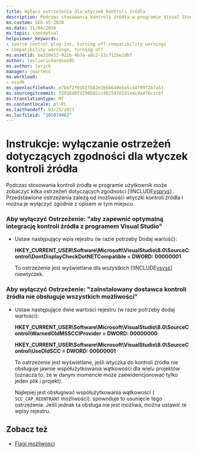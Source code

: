 ```yaml
---
title: Wyłącz ostrzeżenia dla wtyczek kontroli źródła
description: Podczas stosowania kontroli źródła w programie Visual Studio użytkownik może zobaczyć kilka ostrzeżeń dotyczących zgodności. Dowiedz się, jak wyłączyć te ostrzeżenia.
ms.custom: SEO-VS-2020
ms.date: 11/04/2016
ms.topic: conceptual
helpviewer_keywords:
- source control plug-ins, turning off compatibility warnings
- compatibility warnings, turning off
ms.assetid: ba318e12-921b-4b7a-a8c2-12c712be1dbf
author: leslierichardson95
ms.author: lerich
manager: jmartens
ms.workload:
- vssdk
ms.openlocfilehash: e7bbf2f01b2fb82e3bbb640eba5c44f99f2b7a53
ms.sourcegitcommit: f2916d8fd296b92cc402597d1d1eecda4f6cccbf
ms.translationtype: MT
ms.contentlocale: pl-PL
ms.lasthandoff: 03/25/2021
ms.locfileid: "105074902"
---
```

# <a name="how-to-turn-off-compatibility-warnings-for-source-control-plug-ins"></a>Instrukcje: wyłączanie ostrzeżeń dotyczących zgodności dla wtyczek kontroli źródła

Podczas stosowania kontroli źródła w programie użytkownik może zobaczyć kilka ostrzeżeń dotyczących zgodności [!INCLUDE[vsprvs](../code-quality/includes/vsprvs_md.md)] . Przedstawione ostrzeżenia zależą od możliwości wtyczki kontroli źródła i można je wyłączyć zgodnie z opisem w tym miejscu.

### <a name="to-disable-the-warning-to-ensure-optimal-source-control-integration-with-visual-studio"></a>Aby wyłączyć Ostrzeżenie: "aby zapewnić optymalną integrację kontroli źródła z programem Visual Studio"

- Ustaw następujący wpis rejestru (w razie potrzeby Dodaj wartość):

   **HKEY_CURRENT_USER\Software\Microsoft\VisualStudio\8.0\SourceControl\DontDisplayCheckDotNETCompatible = DWORD: 00000001**

   To ostrzeżenie jest wyświetlane dla wszystkich [!INCLUDE[vsvss](../extensibility/includes/vsvss_md.md)] niewtyczek.

### <a name="to-disable-the-warning-the-installed-source-control-provider-does-not-support-all-the-capabilities"></a>Aby wyłączyć Ostrzeżenie: "zainstalowany dostawca kontroli źródła nie obsługuje wszystkich możliwości"

- Ustaw następujące dwie wartości rejestru (w razie potrzeby dodaj wartości):

     **HKEY_CURRENT_USER\Software\Microsoft\VisualStudio\8.0\SourceControl\WarnedOldMSSCCIProvider = DWORD: 00000000**

    **HKEY_CURRENT_USER\Software\Microsoft\VisualStudio\8.0\SourceControl\UseOldSCC = DWORD: 00000001**

     To ostrzeżenie jest wyświetlane, jeśli wtyczka do kontroli źródła nie obsługuje jawnie współużytkowania wątkowości dla wielu projektów (oznacza to, że w danym momencie może zaewidencjonować tylko jeden plik i projekt).

     Najlepiej jest obsługiwać współużytkowania wątkowości ( `SCC_CAP_REENTRANT` możliwości). spowoduje to usunięcie tego ostrzeżenia. Jeśli jednak ta obsługa nie jest możliwa, można ustawić te wpisy rejestru.

## <a name="see-also"></a>Zobacz też

- [Flagi możliwości](../extensibility/capability-flags.md)
